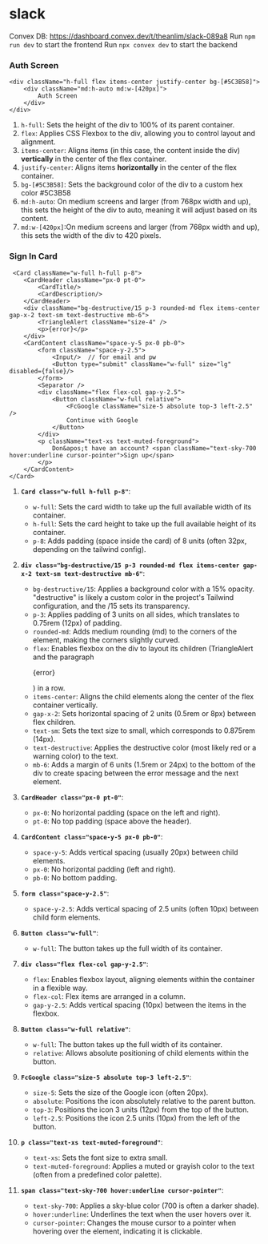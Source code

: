 # slack
Convex DB: https://dashboard.convex.dev/t/theanlim/slack-089a8
Run `npm run dev` to start the frontend
Run `npx convex dev` to start the backend

### Auth Screen
```
<div className="h-full flex items-center justify-center bg-[#5C3B58]">
    <div className="md:h-auto md:w-[420px]">
        Auth Screen
    </div>
</div>
```
1. `h-full`: Sets the height of the div to 100% of its parent container.
1. `flex`: Applies CSS Flexbox to the div, allowing you to control layout and alignment.
1. `items-center`: Aligns items (in this case, the content inside the div) **vertically** in the center of the flex container.
1. `justify-center`: Aligns items **horizontally** in the center of the flex container.
1. `bg-[#5C3B58]`: Sets the background color of the div to a custom hex color #5C3B58
1. `md:h-auto`: On medium screens and larger (from 768px width and up), this sets the height of the div to auto, meaning it will adjust based on its content.
1. `md:w-[420px]`:On medium screens and larger (from 768px width and up), this sets the width of the div to 420 pixels.

### Sign In Card
```
 <Card className="w-full h-full p-8">
    <CardHeader className="px-0 pt-0">
        <CardTitle/>
        <CardDescription/>
    </CardHeader>
    <div className="bg-destructive/15 p-3 rounded-md flex items-center gap-x-2 text-sm text-destructive mb-6">
        <TriangleAlert className="size-4" />
        <p>{error}</p>
    </div>
    <CardContent className="space-y-5 px-0 pb-0">
        <form className="space-y-2.5">
            <Input/>  // for email and pw
            <Button type="submit" className="w-full" size="lg" disabled={false}/>
        </form>
        <Separator />
        <div className="flex flex-col gap-y-2.5">
            <Button className="w-full relative">
                <FcGoogle className="size-5 absolute top-3 left-2.5" />
                Continue with Google
            </Button>
        </div>
        <p className="text-xs text-muted-foreground">
            Don&apos;t have an account? <span className="text-sky-700 hover:underline cursor-pointer">Sign up</span>
        </p>
    </CardContent>
</Card>
```
1. **`Card class="w-full h-full p-8"`**:
   - `w-full`: Sets the card width to take up the full available width of its container.
   - `h-full`: Sets the card height to take up the full available height of its container.
   - `p-8`: Adds padding (space inside the card) of 8 units (often 32px, depending on the tailwind config).

2. **`div class="bg-destructive/15 p-3 rounded-md flex items-center gap-x-2 text-sm text-destructive mb-6"`**:
   - `bg-destructive/15`: Applies a background color with a 15% opacity. "destructive" is likely a custom color in the project's Tailwind configuration, and the /15 sets its transparency.
   - `p-3`: Applies padding of 3 units on all sides, which translates to 0.75rem (12px) of padding.
   - `rounded-md`: Adds medium rounding (md) to the corners of the element, making the corners slightly curved.
   - `flex`: Enables flexbox on the div to layout its children (TriangleAlert and the paragraph <p>{error}</p>) in a row.
   - `items-center`: Aligns the child elements along the center of the flex container vertically.
   - `gap-x-2`: Sets horizontal spacing of 2 units (0.5rem or 8px) between flex children.
   - `text-sm`: Sets the text size to small, which corresponds to 0.875rem (14px).
   - `text-destructive`: Applies the destructive color (most likely red or a warning color) to the text.
   - `mb-6`: Adds a margin of 6 units (1.5rem or 24px) to the bottom of the div to create spacing between the error message and the next element.

2. **`CardHeader class="px-0 pt-0"`**:
   - `px-0`: No horizontal padding (space on the left and right).
   - `pt-0`: No top padding (space above the header).

3. **`CardContent class="space-y-5 px-0 pb-0"`**:
   - `space-y-5`: Adds vertical spacing (usually 20px) between child elements.
   - `px-0`: No horizontal padding (left and right).
   - `pb-0`: No bottom padding.

4. **`form class="space-y-2.5"`**:
   - `space-y-2.5`: Adds vertical spacing of 2.5 units (often 10px) between child form elements.

5. **`Button class="w-full"`**:
   - `w-full`: The button takes up the full width of its container.

6. **`div class="flex flex-col gap-y-2.5"`**:
   - `flex`: Enables flexbox layout, aligning elements within the container in a flexible way.
   - `flex-col`: Flex items are arranged in a column.
   - `gap-y-2.5`: Adds vertical spacing (10px) between the items in the flexbox.

7. **`Button class="w-full relative"`**:
   - `w-full`: The button takes up the full width of its container.
   - `relative`: Allows absolute positioning of child elements within the button.

8. **`FcGoogle class="size-5 absolute top-3 left-2.5"`**:
   - `size-5`: Sets the size of the Google icon (often 20px).
   - `absolute`: Positions the icon absolutely relative to the parent button.
   - `top-3`: Positions the icon 3 units (12px) from the top of the button.
   - `left-2.5`: Positions the icon 2.5 units (10px) from the left of the button.

10. **`p class="text-xs text-muted-foreground"`**:
    - `text-xs`: Sets the font size to extra small.
    - `text-muted-foreground`: Applies a muted or grayish color to the text (often from a predefined color palette).

11. **`span class="text-sky-700 hover:underline cursor-pointer"`**:
    - `text-sky-700`: Applies a sky-blue color (700 is often a darker shade).
    - `hover:underline`: Underlines the text when the user hovers over it.
    - `cursor-pointer`: Changes the mouse cursor to a pointer when hovering over the element, indicating it is clickable.